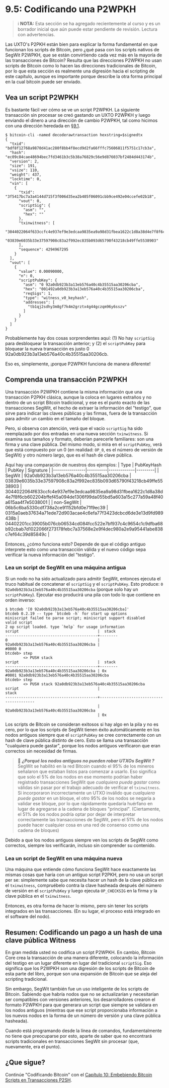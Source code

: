 # 9.5: Codificando una P2WPKH

> :information_source: **NOTA:** Esta sección se ha agregado recientemente al curso y es un borrador inicial que aún puede estar pendiente de revisión. Lectura con advertencias.

Las UXTO's P2PKH están bien para explicar la forma fundamental en que funcionan los scripts de Bitcoin, pero ¿qué pasa con los scripts nativos de SegWit P2WPKH, que se están convirtiendo cada vez más en la mayoría de las transacciones de Bitcoin? Resulta que las direcciones P2WPKH no usan scripts de Bitcoin como lo hacen las direcciones tradicionales de Bitcoin, por lo que esta sección es realmente una digresión hacia el scripting de este capítulo, aunque es importante porque describe la otra forma principal en la cual bitcoin puede ser enviado.

## Vea un script P2WPKH

Es bastante fácil ver cómo se ve un script P2WPKH. La siguiente transacción sin procesar se creó gastando un UXTO P2WPKH y luego enviando el dinero a una dirección de cambio P2WPKH, tal como hicimos con una dirección heredada en [§9.1](09_1_Entendiendo_la_base_de_las_Transacciones.md).
```
$ bitcoin-cli -named decoderawtransaction hexstring=$signedtx
{
  "txid": "bdf8f12768a9870d41ac280f8bb4f8ecd9d2fa66fffc75606811f5751c17cb3a",
  "hash": "ec09c84cae48694bec7fd3461b3c5b38a76829c56e9d876037bf2484d443174b",
  "version": 2,
  "size": 191,
  "vsize": 110,
  "weight": 437,
  "locktime": 0,
  "vin": [
    {
      "txid": "3f5417bc7a3a4144d715f3f006d35ea2b405f06091cbb9ce492e04ccefe02b18",
      "vout": 0,
      "scriptSig": {
        "asm": "",
        "hex": ""
      },
      "txinwitness": [
        "3044022064f633ccfc4e937ef9e3edcaa9835ea9a98d31fbea1622c1d8a38d4e7f8f6cb602204bffef45a094de1306f99da055bd5a603a15c277a59a48f40a615aa4f7e5038001",
        "03839e6035b33e37597908c83a2f992ec835b093d65790f43218cb49ffe5538903"
      ],
      "sequence": 4294967295
    }
  ],
  "vout": [
    {
      "value": 0.00090000,
      "n": 0,
      "scriptPubKey": {
        "asm": "0 92a0db923b3a13eb576a40c4b35515aa30206cba",
        "hex": "001492a0db923b3a13eb576a40c4b35515aa30206cba",
        "reqSigs": 1,
        "type": "witness_v0_keyhash",
        "addresses": [
          "tb1qj2sdhy3m8gf7k4m2grztx4g44gczqm96y6sszv"
        ]
      }
    }
  ]
}
```

Probablemente hay dos cosas sorprendentes aquí: (1) No hay `scriptSig` para desbloquear la transacción anterior; y (2) el `scriptPubKey` para bloquear la nueva transacción es justo 0 92a0db923b3a13eb576a40c4b35515aa30206cb.

Eso es, simplemente, ¡porque P2WPKH funciona de manera diferente!

## Comprenda una transacción P2WPKH

Una transacción P2WPKH contiene la misma información que una transacción P2PKH clásica, aunque la coloca en lugares extraños y no dentro de un script Bitcoin tradicional, y ese es el punto exacto de las transacciones SegWit, el hecho de extraer la información del "testigo", que sirve para indicar las claves públicas y las firmas, fuera de la transacción para admitir un cambio en el tamaño del bloque.

Pero, si observa con atención, verá que el vacío `scriptSig` ha sido reemplazado por dos entradas en una nueva sección `txinwitness`. Si examina sus tamaños y formato, deberían parecerle familiares: son una firma y una clave pública. Del mismo modo, si mira en el `scriptPubKey`, verá que está compuesto por un 0 (en realidad: `OP_0`, es el número de versión de SegWit) y otro número largo, que es el hash de clave pública.


Aquí hay una comparación de nuestros dos ejemplos:
| Type | PubKeyHash | PubKey | Signature |
|----------------|----------|-------------|---------|
| SegWit | 92a0db923b3a13eb576a40c4b35515aa30206cba | 03839e6035b33e37597908c83a2f992ec835b093d65790f43218cb49ffe5538903 | 3044022064f633ccfc4e937ef9e3edcaa9835ea9a98d31fbea1622c1d8a38d4e7f8f6cb602204bffef45a094de1306f99da055bd5a603a15c277a59a48f40a615aa4f7e5038001 |
| non-SegWit | 06b5c6ba5330cdf738a2ce91152bfd0e71f9ec39 | 0315a0aeb37634a71ede72d903acae4c6efa77f3423dcbcd6de3e13d9fd989438b | 04402201cc39005b076cb06534cd084fcc522e7bf937c4c9654c1c9dfba68b92cbab7d1022066f273178febc7a37568e2e9f4dec980a2e9a95441abe838c7ef64c39d85849c |

Entonces, ¿cómo funciona esto? Depende de que el código antiguo interprete esto como una transacción válida y el nuevo código sepa verificar la nueva información del "testigo".

### Lea un script de SegWit en una máquina antigua

Si un nodo no ha sido actualizado para admitir SegWit, entonces ejecuta el truco habitual de concatenar el `scriptSig` y el `scriptPubKey`. Esto produce: `0 92a0db923b3a13eb576a40c4b35515aa30206cba` (porque solo hay un `scriptPubKey`). Ejecutar eso producirá una pila con todo lo que contiene en orden inverso:

```
$ btcdeb '[0 92a0db923b3a13eb576a40c4b35515aa30206cba]'
btcdeb 0.2.19 -- type `btcdeb -h` for start up options
miniscript failed to parse script; miniscript support disabled
valid script
2 op script loaded. type `help` for usage information
script                                   |  stack 
-----------------------------------------+--------
0                                        | 
92a0db923b3a13eb576a40c4b35515aa30206cba | 
#0000 0
btcdeb> step
		<> PUSH stack 
script                                   |  stack 
-----------------------------------------+--------
92a0db923b3a13eb576a40c4b35515aa30206cba | 0x
#0001 92a0db923b3a13eb576a40c4b35515aa30206cba
btcdeb> step
		<> PUSH stack 92a0db923b3a13eb576a40c4b35515aa30206cba
script                                   |                                   stack 
-----------------------------------------+-----------------------------------------
                                         | 92a0db923b3a13eb576a40c4b35515aa30206cba
                                         | 0x
```

Los scripts de Bitcoin se consideran exitosos si hay algo en la pila y no es cero, por lo que los scripts de SegWit tienen éxito automáticamente en los nodos antiguos siempre que el `scriptPubKey` se cree correctamente con un hash de clave pública distinto de cero. Esto se llama una transacción "cualquiera puede gastar", porque los nodos antiguos verificaron que eran correctos sin necesidad de firmas.

> :book: ***¿Porqué los nodos antiguos no pueden robar UTXOs SegWit ?*** SegWit se habilitó en la red Bitcoin cuando el 95% de los mineros señalaron que estaban listos para comenzar a usarlo. Eso significa que solo el 5% de los nodos en ese momento podrían haber registrado transacciones SegWit que _cualquiera pueda gastar_ como válidas sin pasar por el trabajo adecuado de verificar el `txinwitness`. Si incorporaron incorrectamente un UTXO inválido que _cualquiera puede gastar_ en un bloque, el otro 95% de los nodos se negaría a validar ese bloque, por lo que rápidamente quedaría huérfano en lugar de agregarse a la cadena de bloques "principal". (Ciertamente, el 51% de los nodos podría optar por dejar de interpretar correctamente las transacciones de SegWit, pero el 51% de los nodos puede hacer cualquier cosa en una red de consenso como una cadena de bloques)

Debido a que los nodos antiguos siempre ven los scripts de SegWit como correctos, siempre los verificarán, incluso sin comprender su contenido.

### Lea un script de SegWit en una máquina nueva

Una máquina que entiende cómo funciona SegWit hace exactamente las mismas cosas que haría con un antiguo script P2PKH, pero no usa un script per se: simplemente sabe que necesita hacer un hash de la clave pública en el `txinwitness`, compruébelo contra la clave hasheada después del número de versión en el `scriptPubKey` y luego ejecuta `OP_CHECKSIG` en la firma y la clave pública en el `txinwitness`.

Entonces, es otra forma de hacer lo mismo, pero sin tener los scripts integrados en las transacciones. (En su lugar, el proceso está integrado en el software del nodo).

## Resumen: Codificando un pago a un hash de una clave pública Witness

En gran medida usted no codifica un script P2WPKH. En cambio, Bitcoin Core crea la transacción de una manera diferente, colocando la información del testigo en un lugar diferente en lugar del tradicional `scriptSig`. Eso significa que los P2WPKH son una digresión de los scripts de Bitcoin de esta parte del libro, porque son una expansión de Bitcoin que se aleja del scripting tradicional.

Sin embargo, SegWit también fue un uso inteligente de los scripts de Bitcoin. Sabiendo que habría nodos que no se actualizarían y necesitarían ser compatibles con versiones anteriores, los desarrolladores crearon el formato P2WPKH para que generara un script que siempre se validara en los nodos antiguos (mientras que ese script proporcionaba información a los nuevos nodos en la forma de un número de versión y una clave pública hasheada).

Cuando está programando desde la línea de comandos, fundamentalmente no tiene que preocuparse por esto, aparte de saber que no encontrará scripts tradicionales en transacciones SegWit sin procesar (que, nuevamente, era el punto).

## ¿Que sigue?

Continúe "Codificando Bitcoin" con el [Capítulo 10: Embebiendo Bitcoin Scripts en Transacciones P2SH](10_0_Embebiendo_Bitcoin_Scripts_en_Transacciones_P2SH.md).
